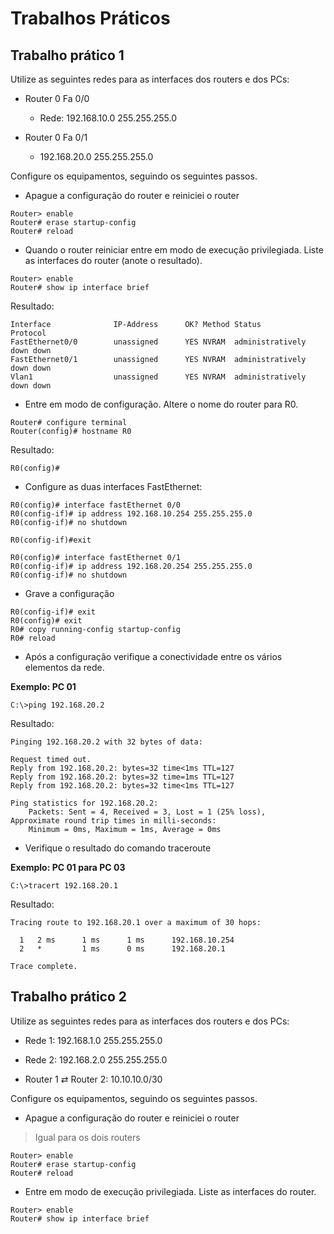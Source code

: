 # Trabalhos Práticos

## Trabalho prático 1

Utilize as seguintes redes para as interfaces dos routers e dos PCs:

- Router 0 Fa 0/0
  - Rede: 192.168.10.0 255.255.255.0

- Router 0 Fa 0/1
  - 192.168.20.0 255.255.255.0

Configure os equipamentos, seguindo os seguintes passos.

- Apague a configuração do router e reiniciei o router

```batch
Router> enable 
Router# erase startup-config 
Router# reload
```

- Quando o router reiniciar entre em modo de execução privilegiada. Liste as interfaces do router (anote o resultado).

```batch
Router> enable
Router# show ip interface brief
```

Resultado:

```
Interface              IP-Address      OK? Method Status                Protocol 
FastEthernet0/0        unassigned      YES NVRAM  administratively down down 
FastEthernet0/1        unassigned      YES NVRAM  administratively down down 
Vlan1                  unassigned      YES NVRAM  administratively down down
```

- Entre em modo de configuração. Altere o nome do router para R0.

```batch
Router# configure terminal
Router(config)# hostname R0
```

Resultado:

```batch
R0(config)#
```

- Configure as duas interfaces FastEthernet:

```batch
R0(config)# interface fastEthernet 0/0
R0(config-if)# ip address 192.168.10.254 255.255.255.0
R0(config-if)# no shutdown

R0(config-if)#exit

R0(config)# interface fastEthernet 0/1
R0(config-if)# ip address 192.168.20.254 255.255.255.0
R0(config-if)# no shutdown 
```

- Grave a configuração

```batch
R0(config-if)# exit
R0(config)# exit
R0# copy running-config startup-config 
R0# reload
```

- Após a configuração verifique a conectividade entre os vários elementos da rede. 

**Exemplo: PC 01**

```batch
C:\>ping 192.168.20.2
```

Resultado: 

```
Pinging 192.168.20.2 with 32 bytes of data:

Request timed out.
Reply from 192.168.20.2: bytes=32 time<1ms TTL=127
Reply from 192.168.20.2: bytes=32 time=1ms TTL=127
Reply from 192.168.20.2: bytes=32 time<1ms TTL=127

Ping statistics for 192.168.20.2:
    Packets: Sent = 4, Received = 3, Lost = 1 (25% loss),
Approximate round trip times in milli-seconds:
    Minimum = 0ms, Maximum = 1ms, Average = 0ms
```

- Verifique o resultado do comando traceroute

**Exemplo: PC 01 para PC 03**

```batch
C:\>tracert 192.168.20.1
```

Resultado:

```
Tracing route to 192.168.20.1 over a maximum of 30 hops: 

  1   2 ms      1 ms      1 ms      192.168.10.254
  2   *         1 ms      0 ms      192.168.20.1

Trace complete.
```

## Trabalho prático 2

Utilize as seguintes redes para as interfaces dos routers e dos PCs:

- Rede 1: 192.168.1.0 255.255.255.0

- Rede 2: 192.168.2.0 255.255.255.0
- Router 1 $\rightleftarrows$ Router 2: 10.10.10.0/30

Configure os equipamentos, seguindo os seguintes passos.

- Apague a configuração do router e reiniciei o router

> Igual para os dois routers

```batch
Router> enable 
Router# erase startup-config 
Router# reload
```

- Entre em modo de execução privilegiada. Liste as interfaces do router.

```batch
Router> enable
Router# show ip interface brief
```